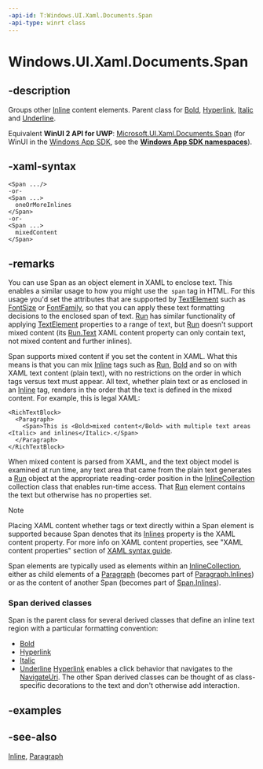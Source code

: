 ```yaml
---
-api-id: T:Windows.UI.Xaml.Documents.Span
-api-type: winrt class
---
```


<!-- Class syntax.
public class Span : Windows.UI.Xaml.Documents.Inline, Windows.UI.Xaml.Documents.ISpan
-->

# Windows.UI.Xaml.Documents.Span

## -description
Groups other [Inline](inline.md) content elements. Parent class for [Bold](bold.md), [Hyperlink](hyperlink.md), [Italic](italic.md) and [Underline](underline.md).

Equivalent **WinUI 2 API for UWP**: [Microsoft.UI.Xaml.Documents.Span](/windows/winui/api/microsoft.ui.xaml.documents.span) (for WinUI in the [Windows App SDK](/windows/apps/windows-app-sdk/), see the **[Windows App SDK namespaces](/windows/windows-app-sdk/api/winrt/)**).

## -xaml-syntax
```xaml
<Span .../>
-or-
<Span ...>
  oneOrMoreInlines
</Span>
-or-
<Span ...>
  mixedContent
</Span>
```


## -remarks
You can use Span as an object element in XAML to enclose text. This enables a similar usage to how you might use the` span` tag in HTML. For this usage you'd set the attributes that are supported by [TextElement](textelement.md) such as [FontSize](textelement_fontsize.md) or [FontFamily](textelement_fontfamily.md), so that you can apply these text formatting decisions to the enclosed span of text. [Run](run.md) has similar functionality of applying [TextElement](textelement.md) properties to a range of text, but [Run](run.md) doesn't support mixed content (its [Run.Text](run_text.md) XAML content property can only contain text, not mixed content and further inlines).

Span supports mixed content if you set the content in XAML. What this means is that you can mix [Inline](inline.md) tags such as [Run](run.md), [Bold](bold.md) and so on with XAML text content (plain text), with no restrictions on the order in which tags versus text must appear. All text, whether plain text or as enclosed in an [Inline](inline.md) tag, renders in the order that the text is defined in the mixed content. For example, this is legal XAML:
```xaml
<RichTextBlock>
  <Paragraph>
    <Span>This is <Bold>mixed content</Bold> with multiple text areas <Italic> and inlines</Italic>.</Span>
  </Paragraph>
</RichTextBlock>
```

When mixed content is parsed from XAML, and the text object model is examined at run time, any text area that came from the plain text generates a [Run](run.md) object at the appropriate reading-order position in the [InlineCollection](inlinecollection.md) collection class that enables run-time access. That [Run](run.md) element contains the text but otherwise has no properties set.

> [!NOTE]
> Placing XAML content whether tags or text directly within a Span element is supported because Span denotes that its [Inlines](span_inlines.md) property is the XAML content property. For more info on XAML content properties, see "XAML content properties" section of [XAML syntax guide](/windows/uwp/xaml-platform/xaml-syntax-guide).

Span elements are typically used as elements within an [InlineCollection](inlinecollection.md), either as child elements of a [Paragraph](paragraph.md) (becomes part of [Paragraph.Inlines](paragraph_inlines.md)) or as the content of another Span (becomes part of [Span.Inlines](span_inlines.md)).

### **Span** derived classes

Span is the parent class for several derived classes that define an inline text region with a particular formatting convention:

+ [Bold](bold.md)
+ [Hyperlink](hyperlink.md)
+ [Italic](italic.md)
+ [Underline](underline.md)
[Hyperlink](hyperlink.md) enables a click behavior that navigates to the [NavigateUri](hyperlink_navigateuri.md). The other Span derived classes can be thought of as class-specific decorations to the text and don't otherwise add interaction.

## -examples

## -see-also
[Inline](inline.md), [Paragraph](paragraph.md)
